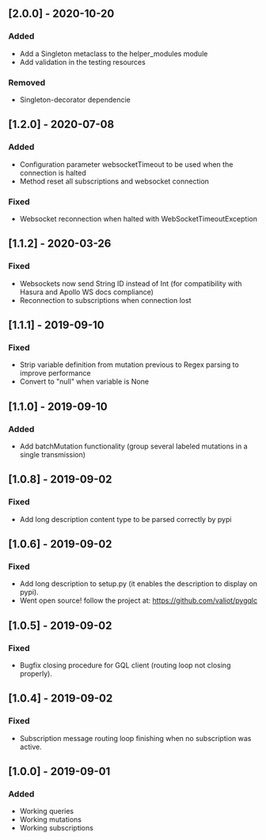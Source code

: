 ## [2.0.0] - 2020-10-20
### Added
- Add a Singleton metaclass to the helper_modules module
- Add validation in the testing resources

### Removed
- Singleton-decorator dependencie

## [1.2.0] - 2020-07-08
### Added
- Configuration parameter websocketTimeout to be used when the connection is halted
- Method reset all subscriptions and websocket connection
### Fixed
- Websocket reconnection when halted with WebSocketTimeoutException

## [1.1.2] - 2020-03-26
### Fixed
- Websockets now send String ID instead of Int (for compatibility with Hasura and Apollo WS docs compliance)
- Reconnection to subscriptions when connection lost

## [1.1.1] - 2019-09-10
### Fixed
- Strip variable definition from mutation previous to Regex parsing to improve performance
- Convert to "null" when variable is None

## [1.1.0] - 2019-09-10
### Added
- Add batchMutation functionality (group several labeled mutations in a single transmission)

## [1.0.8] - 2019-09-02
### Fixed
- Add long description content type to be parsed correctly by pypi

## [1.0.6] - 2019-09-02
### Fixed
- Add long description to setup.py (it enables the description to display on pypi).
- Went open source! follow the project at: https://github.com/valiot/pygqlc

## [1.0.5] - 2019-09-02
### Fixed
- Bugfix closing procedure for GQL client (routing loop not closing properly).

## [1.0.4] - 2019-09-02
### Fixed
- Subscription message routing loop finishing when no subscription was active.

## [1.0.0] - 2019-09-01
### Added
- Working queries
- Working mutations
- Working subscriptions
